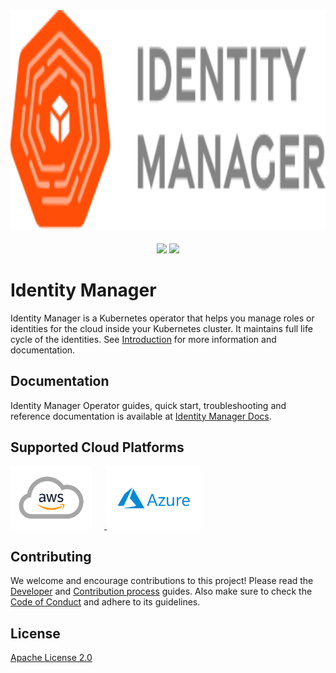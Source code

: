 <div align="center">
<img src="docs/assets/identity-manager-logo.svg" height="350" width="600" alt="Identity Manager" style="padding-bottom: 20px" />
<br>
<img src="https://github.com/invisibl-cloud/identity-manager/actions/workflows/ci.yml/badge.svg">
<a href="https://github.com/invisibl-cloud/identity-manager/releases">
        <img src="https://img.shields.io/github/v/release/invisibl-cloud/identity-manager">
    </a>
</div>

# Identity Manager

Identity Manager is a Kubernetes operator that helps you manage roles or identities for the cloud inside your Kubernetes cluster. It maintains full life cycle of the identities. See [Introduction](https://invisibl-cloud.github.io/identity-manager-docs/) for more information and documentation.

## Documentation

Identity Manager Operator guides, quick start, troubleshooting and reference documentation is available at [Identity Manager Docs](https://invisibl-cloud.github.io/identity-manager-docs).

## Supported Cloud Platforms

<a href="https://aws.amazon.com/">
    <img src="docs/assets/aws.png" height="100" width="130" alt="Amazon AWS" style="padding-right: 20px" />
</a>
<a href="https://azure.microsoft.com/">
    <img src="docs/assets/azure.png" height="100" width="150" alt="Microsoft Azure" />
</a>

## Contributing

We welcome and encourage contributions to this project! Please read the [Developer](https://invisibl-cloud.github.io/identity-manager-docs/developer-guide/) and [Contribution process](https://invisibl-cloud.github.io/identity-manager-docs/contributing-process/) guides. Also make sure to check the [Code of Conduct](https://invisibl-cloud.github.io/identity-manager-docs/contributing-coc/) and adhere to its guidelines.

## License

[Apache License 2.0](./LICENSE)
